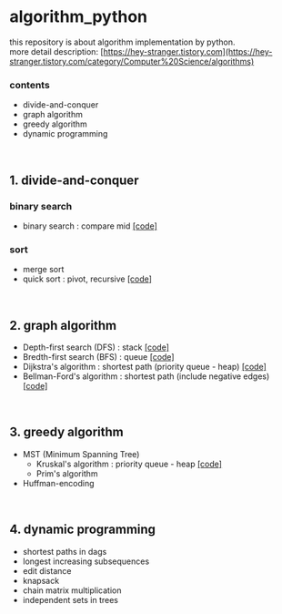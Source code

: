 # algorithm_python
this repository is about algorithm implementation by python.<br/>more detail description: [https://hey-stranger.tistory.com](https://hey-stranger.tistory.com/category/Computer%20Science/algorithms)
<br/>
### contents
- divide-and-conquer
- graph algorithm
- greedy algorithm
- dynamic programming
<br/>


## 1. divide-and-conquer
### binary search
- binary search : compare mid  [[code]](https://github.com/gompaang/algorithm_python/blob/master/binary_search.py)
### sort
- merge sort 
- quick sort : pivot, recursive  [[code]](https://github.com/gompaang/algorithm_python/blob/master/quick_sort.py)
<br/>

## 2. graph algorithm
- Depth-first search (DFS) : stack  [[code]](https://github.com/gompaang/algorithm_python/blob/master/depth_first_search.py)
- Bredth-first search (BFS) : queue  [[code]](https://github.com/gompaang/algorithm_python/blob/master/breadth_first_search.py)
- Dijkstra's algorithm : shortest path (priority queue - heap)  [[code]](https://github.com/gompaang/algorithm_python/blob/master/dijkstra.py)
- Bellman-Ford's algorithm : shortest path (include negative edges)  [[code]](https://github.com/gompaang/algorithm_python/blob/master/bellman_ford.py)
<br/>

## 3. greedy algorithm
- MST (Minimum Spanning Tree)
  - Kruskal's algorithm : priority queue - heap [[code]](https://github.com/gompaang/algorithm_python/blob/master/kruskal.py)
  - Prim's algorithm
- Huffman-encoding
<br/>

## 4. dynamic programming
- shortest paths in dags
- longest increasing subsequences
- edit distance
- knapsack
- chain matrix multiplication
- independent sets in trees
<br/>

